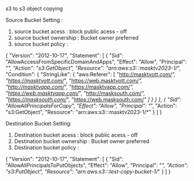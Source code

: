 
s3 to s3 object copying

Source Bucket Setting :
  1.  source bucket acess : block public acess - off
  2.  source bucket ownership : Bucket owner preferred
  3.  source bucket policy :

{
    "Version": "2012-10-17",
    "Statement": [
        {
            "Sid": "AllowAccessFromSpecificDomainAndApps",
            "Effect": "Allow",
            "Principal": "*",
            "Action": "s3:GetObject",
            "Resource": "arn:aws:s3:::masktv2023-1/*",
            "Condition": {
                "StringLike": {
                    "aws:Referer": [
                        "http://masktvott.com/*",
                        "https://masktvott.com/*",
                        "https://web.masktvott.com/*",
                        "http://masktvapp.com/*",
                        "https://masktvapp.com/*",
                        "https://web.masktvapp.com/*",
                        "http://masksouth.com/*",
                        "https://masksouth.com/*",
                        "https://web.masksouth.com/*"
                    ]
                }
            }
        },
        {
            "Sid": "AllowAllPrincipalsForCopy",
            "Effect": "Allow",
            "Principal": "*",
            "Action": "s3:GetObject",
            "Resource": "arn:aws:s3:::masktv2023-1/*"
        }
    ]
}

Destination Bucket Setting:
  1.  Destination bucket acess : block public acess - off
  2.  Destination bucket ownership : Bucket owner preferred
  3.  Destination bucket policy :

{
    "Version": "2012-10-17",
    "Statement": [
        {
            "Sid": "AllowAllPrincipalsToPutObjects",
            "Effect": "Allow",
            "Principal": "*",
            "Action": "s3:PutObject",
            "Resource": "arn:aws:s3:::test-copy-bucket-1/*"
        }
    ]
}
